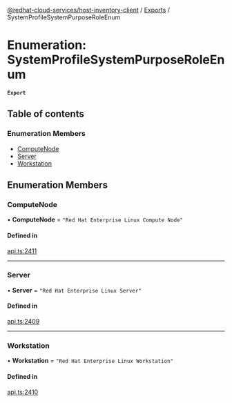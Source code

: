 [@redhat-cloud-services/host-inventory-client](../README.md) / [Exports](../modules.md) / SystemProfileSystemPurposeRoleEnum

# Enumeration: SystemProfileSystemPurposeRoleEnum

**`Export`**

## Table of contents

### Enumeration Members

- [ComputeNode](SystemProfileSystemPurposeRoleEnum.md#computenode)
- [Server](SystemProfileSystemPurposeRoleEnum.md#server)
- [Workstation](SystemProfileSystemPurposeRoleEnum.md#workstation)

## Enumeration Members

### ComputeNode

• **ComputeNode** = ``"Red Hat Enterprise Linux Compute Node"``

#### Defined in

[api.ts:2411](https://github.com/mkholjuraev/javascript-clients/blob/master/packages/host-inventory/api.ts#L2411)

___

### Server

• **Server** = ``"Red Hat Enterprise Linux Server"``

#### Defined in

[api.ts:2409](https://github.com/mkholjuraev/javascript-clients/blob/master/packages/host-inventory/api.ts#L2409)

___

### Workstation

• **Workstation** = ``"Red Hat Enterprise Linux Workstation"``

#### Defined in

[api.ts:2410](https://github.com/mkholjuraev/javascript-clients/blob/master/packages/host-inventory/api.ts#L2410)
